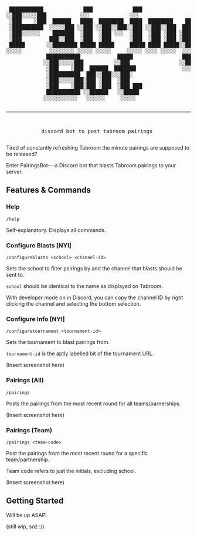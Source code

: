 <div align="center">
<pre>
 ███████████             ███             ███                             
░░███░░░░░███           ░░░             ░░░                              
 ░███    ░███  ██████   ████  ████████  ████  ████████    ███████  █████ 
 ░██████████  ░░░░░███ ░░███ ░░███░░███░░███ ░░███░░███  ███░░███ ███░░  
 ░███░░░░░░    ███████  ░███  ░███ ░░░  ░███  ░███ ░███ ░███ ░███░░█████ 
 ░███         ███░░███  ░███  ░███      ░███  ░███ ░███ ░███ ░███ ░░░░███
 █████       ░░████████ █████ █████     █████ ████ █████░░███████ ██████ 
░░░░░         ░░░░░░░░ ░░░░░ ░░░░░     ░░░░░ ░░░░ ░░░░░  ░░░░░███░░░░░░  
             ███████████            █████                ███ ░███        
            ░░███░░░░░███          ░░███                ░░██████         
             ░███    ░███  ██████  ███████               ░░░░░░          
             ░██████████  ███░░███░░░███░                                
             ░███░░░░░███░███ ░███  ░███                                 
             ░███    ░███░███ ░███  ░███ ███                             
             ███████████ ░░██████   ░░█████                              
            ░░░░░░░░░░░   ░░░░░░     ░░░░░                               

---------------------------------------------------------------------------
discord bot to post tabroom pairings
</pre>
</div>

Tired of constantly refreshing Tabroom the minute pairings are supposed to be released?

Enter PairingsBot---a Discord bot that blasts Tabroom pairings to your server.

<!-- <details>

<summary>Table of Contents</summary>

pfft you thought i had time to implement this. will do once i write more stuff sorry

</details> -->

## Features & Commands

### Help
```
/help
```

Self-explanatory. Displays all commands.

### Configure Blasts [NYI]
```
/configureblasts <school> <channel-id>
```

Sets the school to filter pairings by and the channel that blasts should be sent to.

`school` should be identical to the name as displayed on Tabroom.

With developer mode on in Discord, you can copy the channel ID by right clicking the channel and selecting the bottom selection.

### Configure Info [NYI]
```
/configuretournament <tournament-id>
```

Sets the tournament to blast pairings from.

`tournament-id` is the aptly labelled bit of the tournament URL.

(Insert screenshot here)

### Pairings (All)
```
/pairings
```

Posts the pairings from the most recent round for all teams/parnerships.

(Insert screenshot here)

### Pairings (Team)
```
/pairings <team-code>
```

Post the pairings from the most recent round for a specific team/partnership.

Team code refers to just the initials, excluding school.

(Insert screenshot here)

## Getting Started
Will be up ASAP!

(still wip, soz :/)

